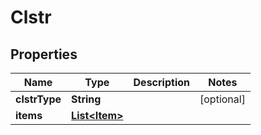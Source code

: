 # Clstr

## Properties
Name | Type | Description | Notes
------------ | ------------- | ------------- | -------------
**clstrType** | **String** |  |  [optional]
**items** | [**List&lt;Item&gt;**](Item.md) |  | 
